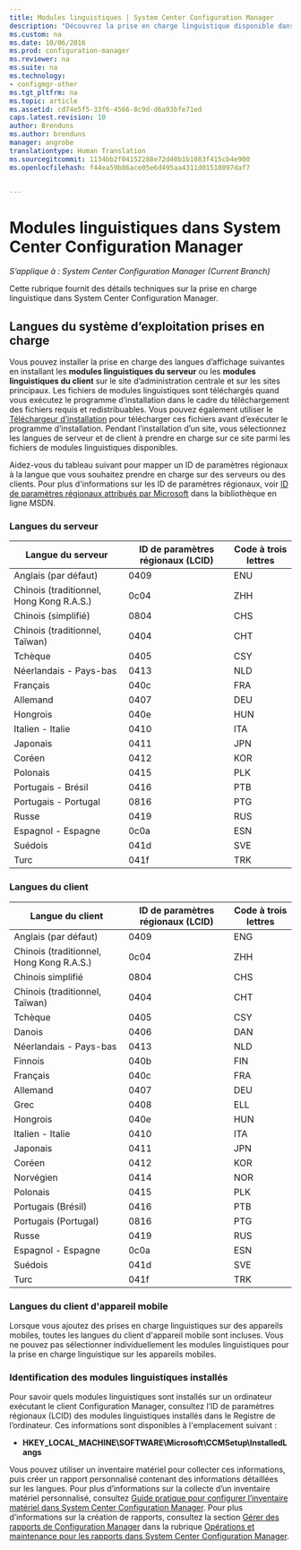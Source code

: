 ```yaml
---
title: Modules linguistiques | System Center Configuration Manager
description: "Découvrez la prise en charge linguistique disponible dans System Center Configuration Manager."
ms.custom: na
ms.date: 10/06/2016
ms.prod: configuration-manager
ms.reviewer: na
ms.suite: na
ms.technology:
- configmgr-other
ms.tgt_pltfrm: na
ms.topic: article
ms.assetid: cd74e5f5-33f6-4566-8c9d-d6a93bfe71ed
caps.latest.revision: 10
author: Brenduns
ms.author: brenduns
manager: angrobe
translationtype: Human Translation
ms.sourcegitcommit: 1134bb2f04152288e72d40b1b1083f415cb4e900
ms.openlocfilehash: f44ea59b86ace05e6d495aa4311d01518097daf7


---
```

# <a name="language-packs-in-system-center-configuration-manager"></a>Modules linguistiques dans System Center Configuration Manager

*S’applique à : System Center Configuration Manager (Current Branch)*

Cette rubrique fournit des détails techniques sur la prise en charge linguistique dans System Center Configuration Manager.  

##  <a name="a-namebkmksuplanguagepacksa-supported-operating-system-languages"></a><a name="BKMK_SupLanguagePacks"></a> Langues du système d’exploitation prises en charge  
 Vous pouvez installer la prise en charge des langues d’affichage suivantes en installant les **modules linguistiques du serveur** ou les **modules linguistiques du client** sur le site d’administration centrale et sur les sites principaux. Les fichiers de modules linguistiques sont téléchargés quand vous exécutez le programme d’installation dans le cadre du téléchargement des fichiers requis et redistribuables. Vous pouvez également utiliser le [Téléchargeur d’installation](setup-downloader.md) pour télécharger ces fichiers avant d’exécuter le programme d’installation. Pendant l’installation d’un site, vous sélectionnez les langues de serveur et de client à prendre en charge sur ce site parmi les fichiers de modules linguistiques disponibles.  

 Aidez-vous du tableau suivant pour mapper un ID de paramètres régionaux à la langue que vous souhaitez prendre en charge sur des serveurs ou des clients. Pour plus d'informations sur les ID de paramètres régionaux, voir [ID de paramètres régionaux attribués par Microsoft](http://go.microsoft.com/fwlink/p/?LinkId=252609) dans la bibliothèque en ligne MSDN.  

### <a name="server-languages"></a>Langues du serveur  

|Langue du serveur|ID de paramètres régionaux (LCID)|Code à trois lettres|  
|---------------------|------------------------|-----------------------|  
|Anglais (par défaut)|0409|ENU|  
|Chinois (traditionnel, Hong Kong R.A.S.)|0c04|ZHH|  
|Chinois (simplifié)|0804|CHS|  
|Chinois (traditionnel, Taïwan)|0404|CHT|  
|Tchèque|0405|CSY|  
|Néerlandais - Pays-bas|0413|NLD|  
|Français|040c|FRA|  
|Allemand|0407|DEU|  
|Hongrois|040e|HUN|  
|Italien - Italie|0410|ITA|  
|Japonais|0411|JPN|  
|Coréen|0412|KOR|  
|Polonais|0415|PLK|  
|Portugais - Brésil|0416|PTB|  
|Portugais - Portugal|0816|PTG|  
|Russe|0419|RUS|  
|Espagnol - Espagne|0c0a|ESN|  
|Suédois|041d|SVE|  
|Turc|041f|TRK|  

### <a name="client-languages"></a>Langues du client  

|Langue du client|ID de paramètres régionaux (LCID)|Code à trois lettres|  
|---------------------|------------------------|-----------------------|  
|Anglais (par défaut)|0409|ENG|  
|Chinois (traditionnel, Hong Kong R.A.S.)|0c04|ZHH|  
|Chinois simplifié|0804|CHS|  
|Chinois (traditionnel, Taïwan)|0404|CHT|  
|Tchèque|0405|CSY|  
|Danois|0406|DAN|  
|Néerlandais - Pays-bas|0413|NLD|  
|Finnois|040b|FIN|  
|Français|040c|FRA|  
|Allemand|0407|DEU|  
|Grec|0408|ELL|  
|Hongrois|040e|HUN|  
|Italien - Italie|0410|ITA|  
|Japonais|0411|JPN|  
|Coréen|0412|KOR|  
|Norvégien|0414|NOR|  
|Polonais|0415|PLK|  
|Portugais (Brésil)|0416|PTB|  
|Portugais (Portugal)|0816|PTG|  
|Russe|0419|RUS|  
|Espagnol - Espagne|0c0a|ESN|  
|Suédois|041d|SVE|  
|Turc|041f|TRK|  

### <a name="mobile-device-client-languages"></a>Langues du client d'appareil mobile  
 Lorsque vous ajoutez des prises en charge linguistiques sur des appareils mobiles, toutes les langues du client d'appareil mobile sont incluses. Vous ne pouvez pas sélectionner individuellement les modules linguistiques pour la prise en charge linguistique sur les appareils mobiles.  

### <a name="how-to-identify-installed-language-packs"></a>Identification des modules linguistiques installés  
Pour savoir quels modules linguistiques sont installés sur un ordinateur exécutant le client Configuration Manager, consultez l’ID de paramètres régionaux (LCID) des modules linguistiques installés dans le Registre de l’ordinateur. Ces informations sont disponibles à l'emplacement suivant :  

-   **HKEY_LOCAL_MACHINE\SOFTWARE\Microsoft\CCMSetup\InstalledLangs**  

Vous pouvez utiliser un inventaire matériel pour collecter ces informations, puis créer un rapport personnalisé contenant des informations détaillées sur les langues. Pour plus d’informations sur la collecte d’un inventaire matériel personnalisé, consultez [Guide pratique pour configurer l’inventaire matériel dans System Center Configuration Manager](../../../../core/clients/manage/inventory/configure-hardware-inventory.md). Pour plus d’informations sur la création de rapports, consultez la section [Gérer des rapports de Configuration Manager](../../../../core/servers/manage/operations-and-maintenance-for-reporting.md#BKMK_ManageReports) dans la rubrique [Opérations et maintenance pour les rapports dans System Center Configuration Manager](../../../../core/servers/manage/operations-and-maintenance-for-reporting.md).  



<!--HONumber=Nov16_HO1-->


